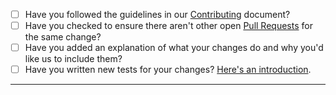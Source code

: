 - [ ] Have you followed the guidelines in our [Contributing](https://github.com/jmuelbert/generator-swift/blob/master/CONTRIBUTING.md) document?
- [ ] Have you checked to ensure there aren't other open [Pull Requests](https://github.com/jmuelbert/generator-swift/pulls) for the same change?
- [ ] Have you added an explanation of what your changes do and why you'd like us to include them?
- [ ] Have you written new tests for your changes? [Here's an introduction](https://help.github.com/articles/creating-a-pull-request/).

-----